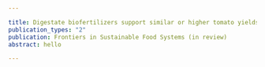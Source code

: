 ```yaml
---

title: Digestate biofertilizers support similar or higher tomato yields and quality than mineral fertilizer in a subsurface drip fertigation system
publication_types: "2"
publication: Frontiers in Sustainable Food Systems (in review)
abstract: hello

---
```

